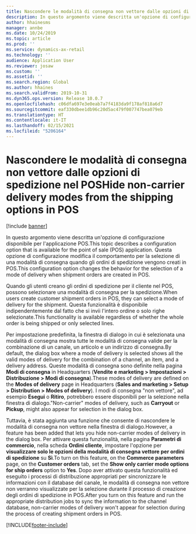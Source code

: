 ```yaml
---
title: Nascondere le modalità di consegna non vettore dalle opzioni di spedizione nel POS
description: In questo argomento viene descritta un'opzione di configurazione che può impedire la visualizzazione delle modalità di consegna non vettore per la selezione quando gli ordini di spedizione vengono creati nell'applicazione POS.
author: hhainesms
manager: annbe
ms.date: 10/24/2019
ms.topic: article
ms.prod: ''
ms.service: dynamics-ax-retail
ms.technology: ''
audience: Application User
ms.reviewer: josaw
ms.custom: ''
ms.assetid: ''
ms.search.region: Global
ms.author: hhaines
ms.search.validFrom: 2019-10-31
ms.dyn365.ops.version: Release 10.0.7
ms.openlocfilehash: c06dfa697e3e0eab7a7f4183da9f178af818a6d7
ms.sourcegitcommit: eaf330dbee1db96c20d5ac479f007747bea079eb
ms.translationtype: HT
ms.contentlocale: it-IT
ms.lasthandoff: 02/15/2021
ms.locfileid: "5206164"
---
```

# <a name="hide-non-carrier-delivery-modes-from-the-shipping-options-in-pos"></a><span data-ttu-id="ba4ae-103">Nascondere le modalità di consegna non vettore dalle opzioni di spedizione nel POS</span><span class="sxs-lookup"><span data-stu-id="ba4ae-103">Hide non-carrier delivery modes from the shipping options in POS</span></span>


[!include [banner](includes/banner.md)]

<span data-ttu-id="ba4ae-104">In questo argomento viene descritta un'opzione di configurazione disponibile per l'applicazione POS.</span><span class="sxs-lookup"><span data-stu-id="ba4ae-104">This topic describes a configuration option that is available for the point of sale (POS) application.</span></span> <span data-ttu-id="ba4ae-105">Questa opzione di configurazione modifica il comportamento per la selezione di una modalità di consegna quando gli ordini di spedizione vengono creati in POS.</span><span class="sxs-lookup"><span data-stu-id="ba4ae-105">This configuration option changes the behavior for the selection of a mode of delivery when shipment orders are created in POS.</span></span>

<span data-ttu-id="ba4ae-106">Quando gli utenti creano gli ordini di spedizione per il cliente nel POS, possono selezionare una modalità di consegna per la spedizione.</span><span class="sxs-lookup"><span data-stu-id="ba4ae-106">When users create customer shipment orders in POS, they can select a mode of delivery for the shipment.</span></span> <span data-ttu-id="ba4ae-107">Questa funzionalità è disponibile indipendentemente dal fatto che si invii l'intero ordine o solo righe selezionate.</span><span class="sxs-lookup"><span data-stu-id="ba4ae-107">This functionality is available regardless of whether the whole order is being shipped or only selected lines.</span></span>

<span data-ttu-id="ba4ae-108">Per impostazione predefinita, la finestra di dialogo in cui è selezionata una modalità di consegna mostra tutte le modalità di consegna valide per la combinazione di un canale, un articolo e un indirizzo di consegna.</span><span class="sxs-lookup"><span data-stu-id="ba4ae-108">By default, the dialog box where a mode of delivery is selected shows all the valid modes of delivery for the combination of a channel, an item, and a delivery address.</span></span> <span data-ttu-id="ba4ae-109">Queste modalità di consegna sono definite nella pagina **Modi di consegna** in Headquarters (**Vendite e marketing \> Impostazioni \> Distribuzione \> Modi di consegna**).</span><span class="sxs-lookup"><span data-stu-id="ba4ae-109">These modes of delivery are defined on the **Modes of delivery** page in Headquarters (**Sales and marketing \> Setup \> Distribution \> Modes of delivery**).</span></span> <span data-ttu-id="ba4ae-110">I modi di consegna "non vettore", ad esempio **Esegui** o **Ritiro**, potrebbero essere disponibili per la selezione nella finestra di dialogo.</span><span class="sxs-lookup"><span data-stu-id="ba4ae-110">"Non-carrier" modes of delivery, such as **Carryout** or **Pickup**, might also appear for selection in the dialog box.</span></span>

<span data-ttu-id="ba4ae-111">Tuttavia, è stata aggiunta una funzione che consente di nascondere le modalità di consegna non vettore nella finestra di dialogo.</span><span class="sxs-lookup"><span data-stu-id="ba4ae-111">However, a feature has been added that lets you hide non-carrier modes of delivery in the dialog box.</span></span> <span data-ttu-id="ba4ae-112">Per attivare questa funzionalità, nella pagina **Parametri di commercio**, nella scheda **Ordini cliente**, impostare l'opzione per **visualizzare solo le opzioni della modalità di consegna vettore per ordini di spedizione** su **Sì**.</span><span class="sxs-lookup"><span data-stu-id="ba4ae-112">To turn on this feature, on the **Commerce parameters** page, on the **Customer orders** tab, set the **Show only carrier mode options for ship orders** option to **Yes**.</span></span> <span data-ttu-id="ba4ae-113">Dopo aver attivato questa funzionalità ed eseguito i processi di distribuzione appropriati per sincronizzare le informazioni con il database del canale, le modalità di consegna non vettore non verranno visualizzate per la selezione durante il processo di creazione degli ordini di spedizione in POS.</span><span class="sxs-lookup"><span data-stu-id="ba4ae-113">After you turn on this feature and run the appropriate distribution jobs to sync the information to the channel database, non-carrier modes of delivery won't appear for selection during the process of creating shipment orders in POS.</span></span>


[!INCLUDE[footer-include](../includes/footer-banner.md)]